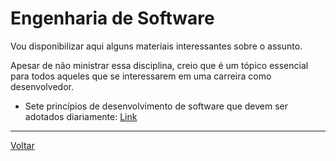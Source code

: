 # Engenharia de Software

Vou disponibilizar aqui alguns materiais interessantes sobre o assunto.

Apesar de não ministrar essa disciplina, creio que é um tópico essencial para todos aqueles que se interessarem em uma carreira como desenvolvedor.

* Sete princípios de desenvolvimento de software que devem ser adotados diariamente: [Link](https://betterprogramming.pub/7-software-development-principles-that-should-be-embraced-daily-c26a94ec4ecc)

---

[Voltar](https://victor0machado.github.io/)
